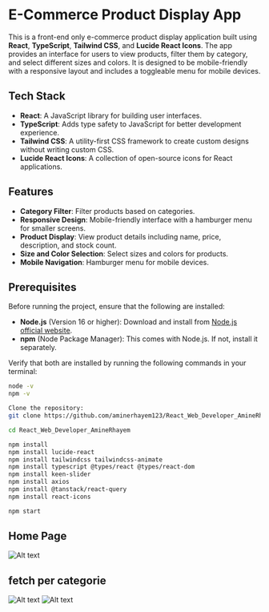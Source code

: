 # E-Commerce Product Display App

This is a front-end only e-commerce product display application built using **React**, **TypeScript**, **Tailwind CSS**, and **Lucide React Icons**. The app provides an interface for users to view products, filter them by category, and select different sizes and colors. It is designed to be mobile-friendly with a responsive layout and includes a toggleable menu for mobile devices.

## Tech Stack

- **React**: A JavaScript library for building user interfaces.
- **TypeScript**: Adds type safety to JavaScript for better development experience.
- **Tailwind CSS**: A utility-first CSS framework to create custom designs without writing custom CSS.
- **Lucide React Icons**: A collection of open-source icons for React applications.

## Features

- **Category Filter**: Filter products based on categories.
- **Responsive Design**: Mobile-friendly interface with a hamburger menu for smaller screens.
- **Product Display**: View product details including name, price, description, and stock count.
- **Size and Color Selection**: Select sizes and colors for products.
- **Mobile Navigation**: Hamburger menu for mobile devices.

## Prerequisites

Before running the project, ensure that the following are installed:

- **Node.js** (Version 16 or higher): Download and install from [Node.js official website](https://nodejs.org/).
- **npm** (Node Package Manager): This comes with Node.js. If not, install it separately.

Verify that both are installed by running the following commands in your terminal:

```bash
node -v
npm -v

Clone the repository:
git clone https://github.com/aminerhayem123/React_Web_Developer_AmineRhayem.git

cd React_Web_Developer_AmineRhayem 

npm install
npm install lucide-react
npm install tailwindcss tailwindcss-animate
npm install typescript @types/react @types/react-dom
npm install keen-slider
npm install axios
npm install @tanstack/react-query
npm install react-icons

npm start
```
## Home Page

![Alt text](https://i.imgur.com/WHFYfgB.jpeg)

## fetch per categorie

![Alt text](https://i.imgur.com/Jb3u02O.png)
![Alt text](https://i.imgur.com/zuPMsy5.png)
